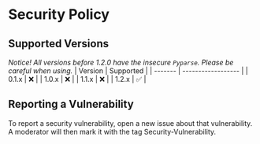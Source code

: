 # Security Policy

## Supported Versions
*Notice! All versions before 1.2.0 have the insecure `Pyparse`. Please be careful when using.*
| Version | Supported          |
| ------- | ------------------ |
| 0.1.x   | ❌ |
| 1.0.x   | ❌ |
| 1.1.x   | ❌ |
| 1.2.x   | ✅ |
## Reporting a Vulnerability
To report a security vulnerability, open a new issue about that vulnerability. A moderator will then mark it with the tag Security-Vulnerability.
